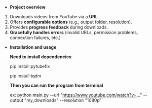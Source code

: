 - **Project overview**

1. Downloads videos from YouTube via a **URL**.
2. Offers **configurable options** (e.g., output folder, resolution).
3. Provides **progress feedback** during downloads.
4. **Gracefully handles errors** (invalid URLs, permission problems, connection failures, etc.)

- **Installation and usage**
  
  **Need to install dependencies**:

  pip install pytubefix
  
  pip install tqdm

  **Then you can run the program from terminal**

  ex: python main.py --url "https://www.youtube.com/watch?v=..." --output "my_downloads" --resolution "1080p"
